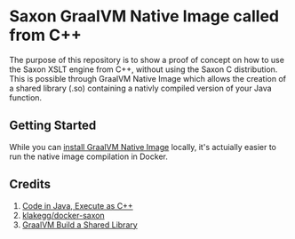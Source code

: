 # Saxon GraalVM Native Image called from C++

The purpose of this repository is to show a proof of concept on how to use the Saxon XSLT engine from C++, without using the Saxon C distribution. This is possible through GraalVM Native Image which allows the creation of a shared library (.so) containing a nativly compiled version of your Java function.

## Getting Started

While you can [install GraalVM Native Image](https://www.graalvm.org/reference-manual/native-image/) locally, it's actuially easier to run the native image compilation in Docker. 



## Credits

1. [Code in Java, Execute as C++](https://towardsdatascience.com/code-in-java-execute-as-c-921f5db45f20)
2. [klakegg/docker-saxon](https://github.com/klakegg/docker-saxon)
3. [GraalVM Build a Shared Library](https://www.graalvm.org/reference-manual/native-image/#build-a-shared-library)

